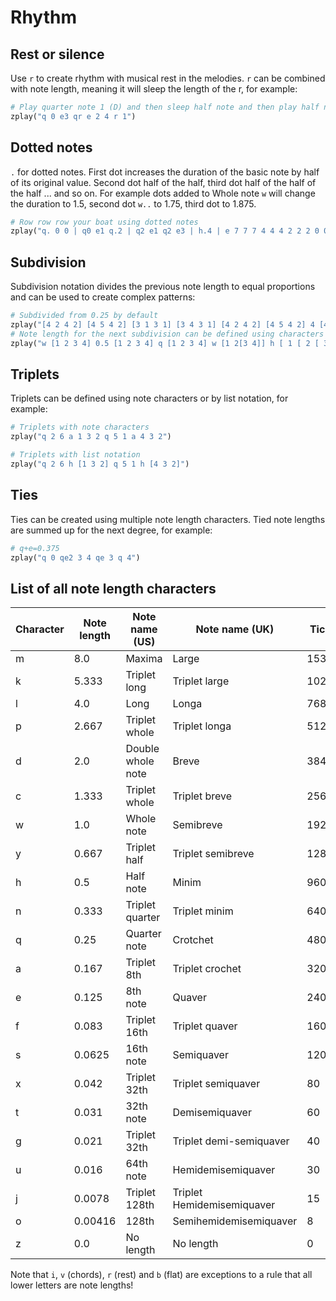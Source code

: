 # Rhythm

## Rest or silence

Use `r` to create rhythm with musical rest in the melodies. `r` can be combined with note length, meaning it will sleep the length of the r, for example:

```python
# Play quarter note 1 (D) and then sleep half note and then play half note 2 (E)
zplay("q 0 e3 qr e 2 4 r 1")
```

## Dotted notes

`.` for dotted notes. First dot increases the duration of the basic note by half of its original value. Second dot half of the half, third dot half of the half of the half ... and so on. For example dots added to Whole note `w` will change the duration to 1.5, second dot `w..` to 1.75, third dot to 1.875.

```python
# Row row row your boat using dotted notes
zplay("q. 0 0 | q0 e1 q.2 | q2 e1 q2 e3 | h.4 | e 7 7 7 4 4 4 2 2 2 0 0 0 | q4 e3 q2 e1 | h. 0 ")
```

## Subdivision

Subdivision notation divides the previous note length to equal proportions and can be used to create complex patterns:

```python
# Subdivided from 0.25 by default
zplay("[4 2 4 2] [4 5 4 2] [3 1 3 1] [3 4 3 1] [4 2 4 2] [4 5 4 2] 4 [4 3 2 1] 0")
# Note length for the next subdivision can be defined using characters or decimals
zplay("w [1 2 3 4] 0.5 [1 2 3 4] q [1 2 3 4] w [1 2[3 4]] h [ 1 [ 2 [ 3 [ 4 ]]]]")
```

## Triplets

Triplets can be defined using note characters or by list notation, for example:

```python
# Triplets with note characters
zplay("q 2 6 a 1 3 2 q 5 1 a 4 3 2")

# Triplets with list notation
zplay("q 2 6 h [1 3 2] q 5 1 h [4 3 2]")
```

## Ties

Ties can be created using multiple note length characters. Tied note lengths are summed up for the next degree, for example:

```python
# q+e=0.375
zplay("q 0 qe2 3 4 qe 3 q 4")
```

## List of all note length characters

|	Character	|	Note length	|	Note name (US)	|	Note name (UK)	|	Ticks	|
| - | --- | ------- | ----- | ----- |
|	m	|	8.0	|	Maxima	|	Large	|	15360	|
|	k	|	5.333	|	Triplet long	|	Triplet large	|	10240	|
|	l	|	4.0	|	Long	|	Longa	|	7680	|
|	p	|	2.667	|	Triplet whole	|	Triplet longa	|	5120	|
|	d	|	2.0	|	Double whole note	|	Breve	|	3840	|
|	c	|	1.333	|	Triplet whole	|	Triplet breve	|	2560	|
|	w	|	1.0	|	Whole note	|	Semibreve	|	1920	|
|	y	|	0.667	|	Triplet half	|	Triplet semibreve	|	1280	|
|	h	|	0.5	|	Half note 	|	Minim	|	960	|
|	n	|	0.333	|	Triplet quarter	|	Triplet minim	|	640	|
|	q	|	0.25	|	Quarter note	|	Crotchet	|	480	|
|	a	|	0.167	|	Triplet 8th	|	Triplet crochet 	|	320	|
|	e	|	0.125	|	8th note	|	Quaver	|	240	|
|	f	|	0.083	|	Triplet 16th	|	Triplet quaver	|	160	|
|	s	|	0.0625	|	16th note	|	Semiquaver	|	120	|
|	x	|	0.042	|	Triplet 32th	|	Triplet semiquaver	|	80	|
|	t	|	0.031	|	32th note	|	Demisemiquaver	|	60	|
|	g	|	0.021	|	Triplet 32th	|	Triplet demi-semiquaver	|	40	|
|	u	|	0.016	|	64th note	|	Hemidemisemiquaver	|	30	|
|	j	|	0.0078	|	Triplet 128th	|	Triplet Hemidemisemiquaver	|	15	|
|	o	|	0.00416	|	128th	|	Semihemidemisemiquaver	|	8	|
|	z	|	0.0	|	No length	|	No length	|	0	|


Note that `i`, `v` (chords), `r` (rest) and `b` (flat) are exceptions to a rule that all lower 
letters are note lengths!